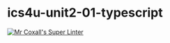 # ics4u-unit2-01-typescript

[![Mr Coxall's Super Linter](https://github.com/dbcalitis/ics4u-unit2-01-typescript/workflows/Mr%20Coxall's%20Super%20Linter/badge.svg)](https://github.com/dbcalitis/ics4u-unit2-01-typescript/actions/)
